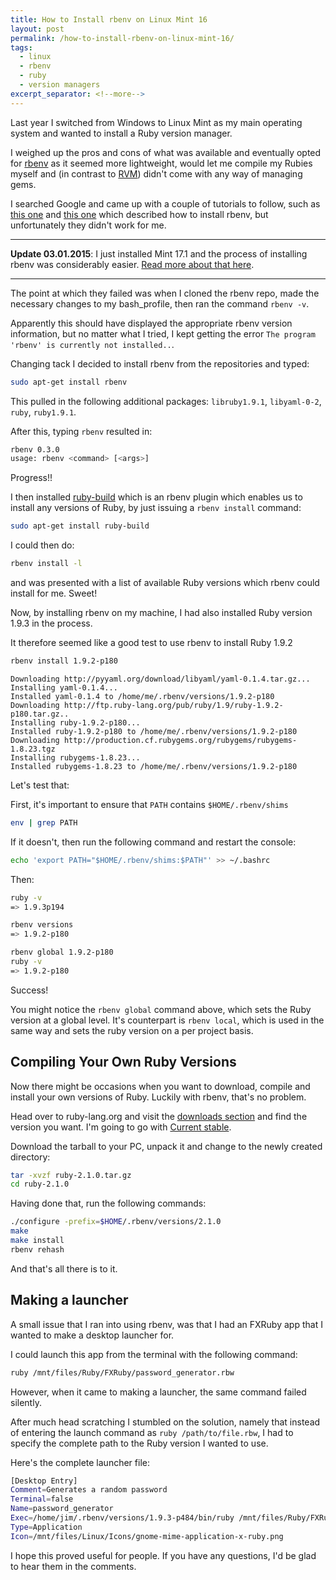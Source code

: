 ```yaml
---
title: How to Install rbenv on Linux Mint 16
layout: post
permalink: /how-to-install-rbenv-on-linux-mint-16/
tags:
  - linux
  - rbenv
  - ruby
  - version managers
excerpt_separator: <!--more-->
---
```


Last year I switched from Windows to Linux Mint as my main operating system and wanted to install a Ruby version manager.

I weighed up the pros and cons of what was available and eventually opted for [rbenv](https://github.com/sstephenson/rbenv "rbenv GitHub page") as it seemed more lightweight, would let me compile my Rubies myself and (in contrast to [RVM](http://rvm.io/ "Ruby Version Manager")) didn't come with any way of managing gems.

I searched Google and came up with a couple of tutorials to follow, such as [this one](http://developwithguru.com/how-to-install-ruby-on-linux-mint-or-ubuntu-linux/ "How to install Ruby on Linux Mint or Ubuntu Linux") and [this one](http://linuxrails.blogspot.de/2013/12/how-to-install-ruby-with-rbenv-and.html "How to install Ruby with Rbenv and tools in Ubuntu 13.10 / Mint 16 ") which described how to install rbenv, but unfortunately they didn't work for me.

<!--more-->

---

**Update 03.01.2015**: I just installed Mint 17.1 and the process of installing rbenv was considerably easier. [Read more about that here](http://hibbard.eu/how-to-install-rbenv-on-linux-mint-17-1/).

---

The point at which they failed was when I cloned the rbenv repo, made the necessary changes to my bash_profile, then ran the command `rbenv -v`.

Apparently this should have displayed the appropriate rbenv version information, but no matter what I tried, I kept getting the error `The program 'rbenv' is currently not installed..`.

Changing tack I  decided to install rbenv from the repositories and typed:

```sh
sudo apt-get install rbenv
```

This pulled in the following additional packages: `libruby1.9.1`, `libyaml-0-2`, `ruby`, `ruby1.9.1`.

After this, typing `rbenv` resulted in:

```sh
rbenv 0.3.0
usage: rbenv <command> [<args>]
```

Progress!!

I then installed [ruby-build](https://github.com/sstephenson/ruby-build "An rbenv plugin that provides an rbenv install command")  which is an rbenv plugin which enables us to install any versions of Ruby, by just issuing a `rbenv install` command:

```sh
sudo apt-get install ruby-build
```

I could then do:

```sh
rbenv install -l
```

and was presented with a list of available Ruby versions which rbenv could install for me. Sweet!

Now, by installing rbenv on my machine, I had also installed Ruby version 1.9.3 in the process.

It therefore seemed like a good test to use rbenv to install Ruby 1.9.2

```sh
rbenv install 1.9.2-p180
```

```
Downloading http://pyyaml.org/download/libyaml/yaml-0.1.4.tar.gz...
Installing yaml-0.1.4...
Installed yaml-0.1.4 to /home/me/.rbenv/versions/1.9.2-p180
Downloading http://ftp.ruby-lang.org/pub/ruby/1.9/ruby-1.9.2-p180.tar.gz..
Installing ruby-1.9.2-p180...
Installed ruby-1.9.2-p180 to /home/me/.rbenv/versions/1.9.2-p180
Downloading http://production.cf.rubygems.org/rubygems/rubygems-1.8.23.tgz
Installing rubygems-1.8.23...
Installed rubygems-1.8.23 to /home/me/.rbenv/versions/1.9.2-p180
```

Let's test that:

First, it's important to ensure that `PATH` contains `$HOME/.rbenv/shims`

```sh
env | grep PATH
```

If it doesn't, then run the following command and restart the console:

```sh
echo 'export PATH="$HOME/.rbenv/shims:$PATH"' >> ~/.bashrc
```

Then:

```sh
ruby -v
=> 1.9.3p194

rbenv versions
=> 1.9.2-p180

rbenv global 1.9.2-p180
ruby -v
=> 1.9.2-p180
```

Success!

You might notice the `rbenv global` command above, which sets the Ruby version at a global level. It's counterpart is `rbenv local`, which is used in the same way and sets the ruby version on a per project basis.

## Compiling Your Own Ruby Versions

Now there might be occasions when you want to download, compile and install your own versions of Ruby. Luckily with rbenv, that's no problem.

Head over to ruby-lang.org and visit the [downloads section](https://www.ruby-lang.org/en/downloads/ "Download Ruby") and find the version you want. I'm going to go with [Current stable](http://cache.ruby-lang.org/pub/ruby/2.1/ruby-2.1.0.tar.gz "Ruby 2.1.0").

Download the tarball to your PC, unpack it and change to the newly created directory:

```sh
tar -xvzf ruby-2.1.0.tar.gz
cd ruby-2.1.0
```

Having done that, run the following commands:

```sh
./configure -prefix=$HOME/.rbenv/versions/2.1.0
make
make install
rbenv rehash
```

And that's all there is to it.

## Making a launcher

A small issue that I ran into using rbenv, was that I had an FXRuby app that I wanted to make a desktop launcher for.

I could launch this app from the terminal with the following command:

```sh
ruby /mnt/files/Ruby/FXRuby/password_generator.rbw
```

However, when it came to making a launcher, the same command failed silently.

After much head scratching I stumbled on the solution, namely that instead of entering the launch command as `ruby /path/to/file.rbw`, I had to specify the complete path to the Ruby version I wanted to use.

Here's the complete launcher file:

```sh
[Desktop Entry]
Comment=Generates a random password
Terminal=false
Name=password_generator
Exec=/home/jim/.rbenv/versions/1.9.3-p484/bin/ruby /mnt/files/Ruby/FXRuby/password_generator.rbw
Type=Application
Icon=/mnt/files/Linux/Icons/gnome-mime-application-x-ruby.png
```

I hope this proved useful for people. If you have any questions, I'd be glad to hear them in the comments.
